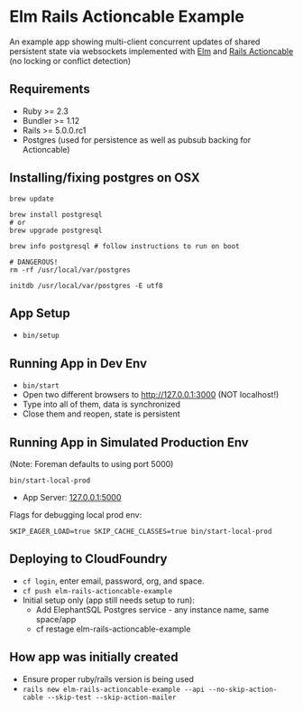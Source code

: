 # Elm Rails Actioncable Example

An example app showing multi-client concurrent updates of shared
persistent state via websockets implemented with [Elm](http://elm-lang.org/)
and [Rails Actioncable](https://github.com/rails/rails/tree/master/actioncable)
(no locking or conflict detection)

## Requirements

* Ruby >= 2.3
* Bundler >= 1.12
* Rails >= 5.0.0.rc1
* Postgres (used for persistence as well as pubsub backing for Actioncable)

## Installing/fixing postgres on OSX

```
brew update

brew install postgresql
# or
brew upgrade postgresql

brew info postgresql # follow instructions to run on boot

# DANGEROUS!
rm -rf /usr/local/var/postgres

initdb /usr/local/var/postgres -E utf8
```

## App Setup

* `bin/setup`

## Running App in Dev Env

* `bin/start`
* Open two different browsers to http://127.0.0.1:3000 (NOT localhost!)
* Type into all of them, data is synchronized
* Close them and reopen, state is persistent

## Running App in Simulated Production Env

(Note: Foreman defaults to using port 5000)

```
bin/start-local-prod
```

* App Server: [127.0.0.1:5000](http://127.0.0.1:5000)

Flags for debugging local prod env:

```
SKIP_EAGER_LOAD=true SKIP_CACHE_CLASSES=true bin/start-local-prod
```

## Deploying to CloudFoundry

* `cf login`, enter email, password, org, and space.
* `cf push elm-rails-actioncable-example`
* Initial setup only (app still needs setup to run):
  * Add ElephantSQL Postgres service - any instance name, same space/app
  * cf restage elm-rails-actioncable-example

## How app was initially created

* Ensure proper ruby/rails version is being used
* `rails new elm-rails-actioncable-example --api --no-skip-action-cable --skip-test --skip-action-mailer`
